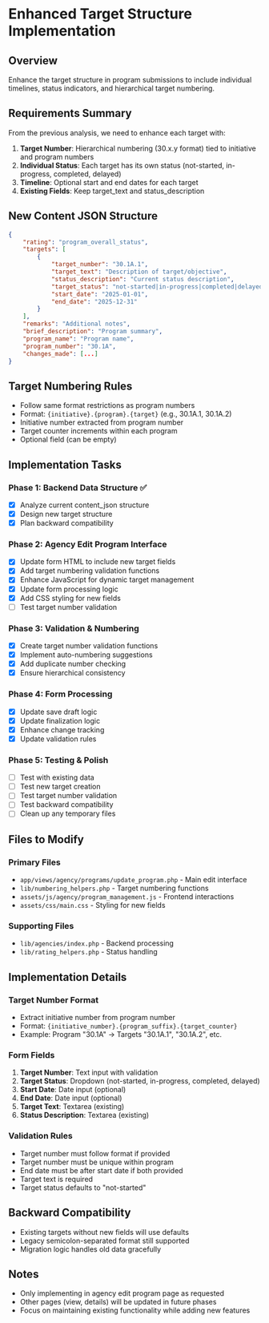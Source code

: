 # Enhanced Target Structure Implementation

## Overview
Enhance the target structure in program submissions to include individual timelines, status indicators, and hierarchical target numbering.

## Requirements Summary
From the previous analysis, we need to enhance each target with:
1. **Target Number**: Hierarchical numbering (30.x.y format) tied to initiative and program numbers
2. **Individual Status**: Each target has its own status (not-started, in-progress, completed, delayed)
3. **Timeline**: Optional start and end dates for each target
4. **Existing Fields**: Keep target_text and status_description

## New Content JSON Structure
```json
{
    "rating": "program_overall_status",
    "targets": [
        {
            "target_number": "30.1A.1",
            "target_text": "Description of target/objective", 
            "status_description": "Current status description",
            "target_status": "not-started|in-progress|completed|delayed",
            "start_date": "2025-01-01",
            "end_date": "2025-12-31"
        }
    ],
    "remarks": "Additional notes",
    "brief_description": "Program summary",
    "program_name": "Program name",
    "program_number": "30.1A",
    "changes_made": [...]
}
```

## Target Numbering Rules
- Follow same format restrictions as program numbers
- Format: `{initiative}.{program}.{target}` (e.g., 30.1A.1, 30.1A.2)
- Initiative number extracted from program number
- Target counter increments within each program
- Optional field (can be empty)

## Implementation Tasks

### Phase 1: Backend Data Structure ✅
- [x] Analyze current content_json structure
- [x] Design new target structure
- [x] Plan backward compatibility

### Phase 2: Agency Edit Program Interface
- [x] Update form HTML to include new target fields
- [x] Add target numbering validation functions
- [x] Enhance JavaScript for dynamic target management
- [x] Update form processing logic
- [x] Add CSS styling for new fields
- [ ] Test target number validation

### Phase 3: Validation & Numbering
- [x] Create target number validation functions
- [x] Implement auto-numbering suggestions
- [x] Add duplicate number checking
- [x] Ensure hierarchical consistency

### Phase 4: Form Processing
- [x] Update save draft logic
- [x] Update finalization logic
- [x] Enhance change tracking
- [x] Update validation rules

### Phase 5: Testing & Polish
- [ ] Test with existing data
- [ ] Test new target creation
- [ ] Test target number validation
- [ ] Test backward compatibility
- [ ] Clean up any temporary files

## Files to Modify

### Primary Files
- `app/views/agency/programs/update_program.php` - Main edit interface
- `lib/numbering_helpers.php` - Target numbering functions
- `assets/js/agency/program_management.js` - Frontend interactions
- `assets/css/main.css` - Styling for new fields

### Supporting Files
- `lib/agencies/index.php` - Backend processing
- `lib/rating_helpers.php` - Status handling

## Implementation Details

### Target Number Format
- Extract initiative number from program number
- Format: `{initiative_number}.{program_suffix}.{target_counter}`
- Example: Program "30.1A" → Targets "30.1A.1", "30.1A.2", etc.

### Form Fields
1. **Target Number**: Text input with validation
2. **Target Status**: Dropdown (not-started, in-progress, completed, delayed)
3. **Start Date**: Date input (optional)
4. **End Date**: Date input (optional)
5. **Target Text**: Textarea (existing)
6. **Status Description**: Textarea (existing)

### Validation Rules
- Target number must follow format if provided
- Target number must be unique within program
- End date must be after start date if both provided
- Target text is required
- Target status defaults to "not-started"

## Backward Compatibility
- Existing targets without new fields will use defaults
- Legacy semicolon-separated format still supported
- Migration logic handles old data gracefully

## Notes
- Only implementing in agency edit program page as requested
- Other pages (view, details) will be updated in future phases
- Focus on maintaining existing functionality while adding new features

